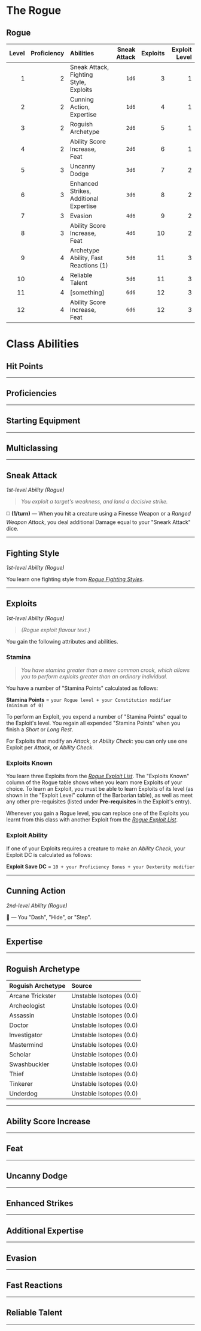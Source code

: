 # The Rogue

## Rogue

| Level | Proficiency | Abilities                              | Sneak Attack | Exploits | Exploit Level |
|------:|------------:|:---------------------------------------|-------------:|---------:|--------------:|
|     1 |           2 | Sneak Attack, Fighting Style, Exploits |        `1d6` |        3 |             1 |
|     2 |           2 | Cunning Action, Expertise              |        `1d6` |        4 |             1 |
|     3 |           2 | Roguish Archetype                      |        `2d6` |        5 |             1 |
|     4 |           2 | Ability Score Increase, Feat           |        `2d6` |        6 |             1 |
|     5 |           3 | Uncanny Dodge                          |        `3d6` |        7 |             2 |
|     6 |           3 | Enhanced Strikes, Additional Expertise |        `3d6` |        8 |             2 |
|     7 |           3 | Evasion                                |        `4d6` |        9 |             2 |
|     8 |           3 | Ability Score Increase, Feat           |        `4d6` |       10 |             2 |
|     9 |           4 | Archetype Ability, Fast Reactions (1)  |        `5d6` |       11 |             3 |
|    10 |           4 | Reliable Talent                        |        `5d6` |       11 |             3 |
|    11 |           4 | [something]                            |        `6d6` |       12 |             3 |
|    12 |           4 | Ability Score Increase, Feat           |        `6d6` |       12 |             3 |

# Class Abilities

## Hit Points

---

## Proficiencies

---

## Starting Equipment

---

## Multiclassing

---

## Sneak Attack
*1st-level Ability (Rogue)*

> *You exploit a target's weakness, and land a decisive strike.*

◻️ **(1/turn)** — When you hit a creature using a Finesse Weapon or a *Ranged Weapon Attack*, you deal additional Damage equal to your "Sneark Attack" dice.

---

## Fighting Style
*1st-level Ability (Rogue)*

You learn one fighting style from [*Rogue Fighting Styles*][RF].

---

## Exploits
*1st-level Ability (Rogue)*

> *{Rogue exploit flavour text.}*

You gain the following attributes and abilities.

### Stamina

> *You have stamina greater than a mere common crook, which allows you to perform exploits greater than an ordinary individual.*

You have a number of "Stamina Points" calculated as follows:

**Stamina Points** = `your Rogue level + your Constitution modifier (minimum of 0)`

To perform an Exploit, you expend a number of "Stamina Points" equal to the Exploit's level. You regain all expended "Stamina Points" when you finish a *Short* or *Long Rest*.

For Exploits that modify an *Attack*, or *Ability Check*: you can only use one Exploit per *Attack*, or *Ability Check*.

### Exploits Known

You learn three Exploits from the *[Rogue Exploit List][REL]*. The "Exploits Known" column of the Rogue table shows when you learn more Exploits of your choice. To learn an Exploit, you must be able to learn Exploits of its level (as shown in the "Exploit Level" column of the Barbarian table), as well as meet any other pre-requisites (listed under **Pre-requisites** in the Exploit's entry).

Whenever you gain a Rogue level, you can replace one of the Exploits you learnt from this class with another Exploit from the *[Rogue Exploit List][REL]*.

### Exploit Ability

If one of your Exploits requires a creature to make an *Ability Check*, your Exploit DC is calculated as follows:

**Exploit Save DC** = `10 + your Proficiency Bonus + your Dexterity modifier`

---

## Cunning Action
*2nd-level Ability (Rogue)*

🔵 — You "Dash", "Hide", or "Step".

---

## Expertise

---

## Roguish Archetype

| Roguish Archetype | Source                  |
|:------------------|:------------------------|
| Arcane Trickster  | Unstable Isotopes (0.0) |
| Archeologist      | Unstable Isotopes (0.0) |
| Assassin          | Unstable Isotopes (0.0) |
| Doctor            | Unstable Isotopes (0.0) |
| Investigator      | Unstable Isotopes (0.0) |
| Mastermind        | Unstable Isotopes (0.0) |
| Scholar           | Unstable Isotopes (0.0) |
| Swashbuckler      | Unstable Isotopes (0.0) |
| Thief             | Unstable Isotopes (0.0) |
| Tinkerer          | Unstable Isotopes (0.0) |
| Underdog          | Unstable Isotopes (0.0) |

---

## Ability Score Increase

---

## Feat

---

## Uncanny Dodge

---

## Enhanced Strikes

---

## Additional Expertise

---

## Evasion

---

## Fast Reactions

---

## Reliable Talent

---

[RF]: ./Rogue%20Fighting%20Styles.md
[REL]: ./Rogue%20Exploit%20List.md
